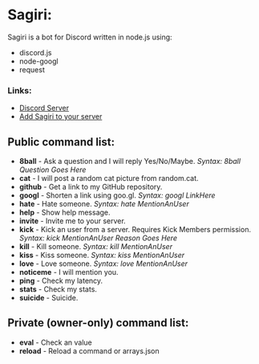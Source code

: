 # Sagiri:

Sagiri is a bot for Discord written in node.js using:

  - discord.js
  - node-googl
  - request

### Links:

- [Discord Server](https://discord.gg/rh6SEuS)
- [Add Sagiri to your server](https://discordapp.com/oauth2/authorize?client_id=348020544358055937&scope=bot&permissions=363530)

## Public command list:

- **8ball** - Ask a question and I will reply Yes/No/Maybe. *Syntax: 8ball Question Goes Here*
- **cat** - I will post a random cat picture from random.cat.
- **github** - Get a link to my GitHub repository.
- **googl** - Shorten a link using goo.gl. *Syntax: googl LinkHere*
- **hate** - Hate someone. *Syntax: hate MentionAnUser*
- **help** - Show help message.
- **invite** - Invite me to your server.
- **kick** - Kick an user from a server. Requires Kick Members permission. *Syntax: kick MentionAnUser Reason Goes Here*
- **kill** - Kill someone. *Syntax: kill MentionAnUser*
- **kiss** - Kiss someone. *Syntax: kiss MentionAnUser*
- **love** - Love someone. *Syntax: love MentionAnUser*
- **noticeme** - I will mention you.
- **ping** - Check my latency.
- **stats** - Check my stats.
- **suicide** - Suicide.

## Private (owner-only) command list:

- **eval** - Check an value 
- **reload** - Reload a command or arrays.json